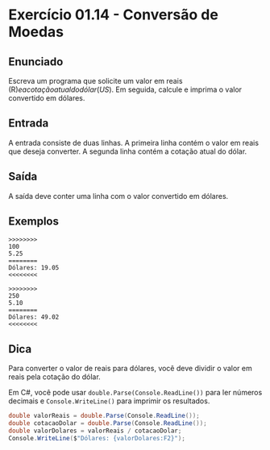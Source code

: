 # Exercício 01.14 - Conversão de Moedas

## Enunciado

Escreva um programa que solicite um valor em reais (R$) e a cotação atual do dólar (US$). Em seguida, calcule e imprima o valor convertido em dólares.

## Entrada

A entrada consiste de duas linhas. A primeira linha contém o valor em reais que deseja converter. A segunda linha contém a cotação atual do dólar.

## Saída

A saída deve conter uma linha com o valor convertido em dólares.

## Exemplos

```plaintext
>>>>>>>>
100
5.25
========
Dólares: 19.05
<<<<<<<<

>>>>>>>>
250
5.10
========
Dólares: 49.02
<<<<<<<<
```

## Dica

Para converter o valor de reais para dólares, você deve dividir o valor em reais pela cotação do dólar.

Em C#, você pode usar `double.Parse(Console.ReadLine())` para ler números decimais e `Console.WriteLine()` para imprimir os resultados.

```csharp
double valorReais = double.Parse(Console.ReadLine());
double cotacaoDolar = double.Parse(Console.ReadLine());
double valorDolares = valorReais / cotacaoDolar;
Console.WriteLine($"Dólares: {valorDolares:F2}");
```
